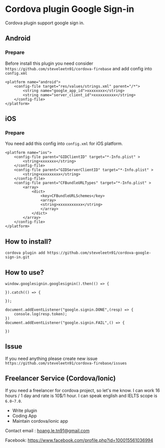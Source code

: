 # Cordova plugin Google Sign-in
Cordova plugin support google sign in.

## Android 

### Prepare 

Before install this plugin you need consider `https://github.com/steveleetn91/cordova-firebase` and add config into `config.xml`

    <platform name="android">
        <config-file target="res/values/strings.xml" parent="/*">
            <string name="google_app_id">xxxxxxxx</string>
            <string name="server_client_id">xxxxxxxxxx</string>
        </config-file> 
    </platform>

## iOS 

### Prepare 

You need add this config into `config.xml` for iOS platform.

    <platform name="ios">
        <config-file parent="GIDClientID" target="*-Info.plist" >
            <string>xxxxxxx</string>
        </config-file>
        <config-file parent="GIDServerClientID" target="*-Info.plist" >
            <string>xxxxxxxxx</string>
        </config-file>
        <config-file parent="CFBundleURLTypes" target="*-Info.plist" >
            <array>
                <dict>
                    <key>CFBundleURLSchemes</key>
                    <array>
                    <string>xxxxxxxxxxx</string>
                    </array>
                </dict>
            </array>
        </config-file>
    </platform>

## How to install? 

    cordova plugin add https://github.com/steveleetn91/cordova-google-sign-in.git

## How to use? 
    
    window.googlesignin.googlesignin().then(() => {

    }).catch(() => {

    });

    document.addEventListener("google.signin.DONE",(resp) => {
        console.log(resp.token);
    })
    document.addEventListener("google.signin.FAIL",() => {
        
    })

## Issue 

If you need anything please create new issue `https://github.com/steveleetn91/cordova-firebase/issues`

## Freelancer Service (Cordova/Ionic)

If you need a freelancer for cordova project, so let's me know. I can work 16 hours / 1 day and rate is 10$/1 hour. I can speak english and IELTS scope is `6.0~7.0`.

 - Write plugin 
 - Coding App 
 - Maintain cordova/ionic app 

Contact email : hoang.le.tn91@gmail.com

Facebook: https://www.facebook.com/profile.php?id=100015561036994